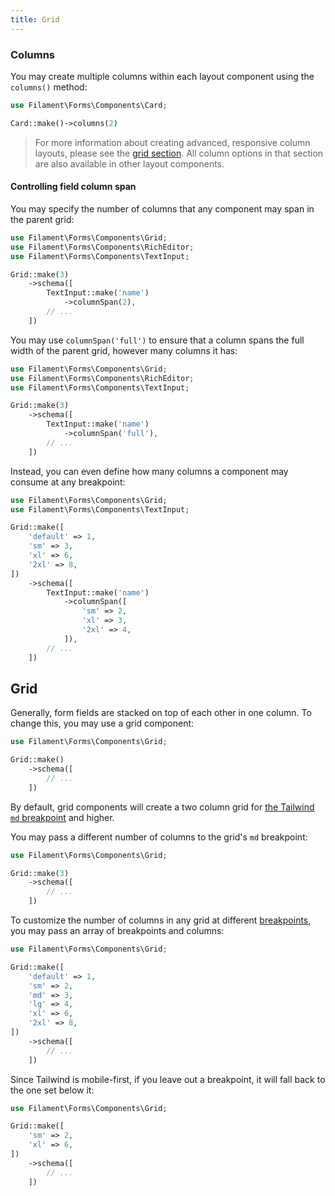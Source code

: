 ```yaml
---
title: Grid
---
```


### Columns

You may create multiple columns within each layout component using the `columns()` method:

```php
use Filament\Forms\Components\Card;

Card::make()->columns(2)
```

> For more information about creating advanced, responsive column layouts, please see the [grid section](#grid). All column options in that section are also available in other layout components.

#### Controlling field column span

You may specify the number of columns that any component may span in the parent grid:

```php
use Filament\Forms\Components\Grid;
use Filament\Forms\Components\RichEditor;
use Filament\Forms\Components\TextInput;

Grid::make(3)
    ->schema([
        TextInput::make('name')
            ->columnSpan(2),
        // ...
    ])
```

You may use `columnSpan('full')` to ensure that a column spans the full width of the parent grid, however many columns it has:

```php
use Filament\Forms\Components\Grid;
use Filament\Forms\Components\RichEditor;
use Filament\Forms\Components\TextInput;

Grid::make(3)
    ->schema([
        TextInput::make('name')
            ->columnSpan('full'),
        // ...
    ])
```

Instead, you can even define how many columns a component may consume at any breakpoint:

```php
use Filament\Forms\Components\Grid;
use Filament\Forms\Components\TextInput;

Grid::make([
    'default' => 1,
    'sm' => 3,
    'xl' => 6,
    '2xl' => 8,
])
    ->schema([
        TextInput::make('name')
            ->columnSpan([
                'sm' => 2,
                'xl' => 3,
                '2xl' => 4,
            ]),
        // ...
    ])
```

## Grid

Generally, form fields are stacked on top of each other in one column. To change this, you may use a grid component:

```php
use Filament\Forms\Components\Grid;

Grid::make()
    ->schema([
        // ...
    ])
```

By default, grid components will create a two column grid for [the Tailwind `md` breakpoint](https://tailwindcss.com/docs/responsive-design#overview) and higher.

You may pass a different number of columns to the grid's `md` breakpoint:

```php
use Filament\Forms\Components\Grid;

Grid::make(3)
    ->schema([
        // ...
    ])
```

To customize the number of columns in any grid at different [breakpoints](https://tailwindcss.com/docs/responsive-design#overview), you may pass an array of breakpoints and columns:

```php
use Filament\Forms\Components\Grid;

Grid::make([
    'default' => 1,
    'sm' => 2,
    'md' => 3,
    'lg' => 4,
    'xl' => 6,
    '2xl' => 8,
])
    ->schema([
        // ...
    ])
```

Since Tailwind is mobile-first, if you leave out a breakpoint, it will fall back to the one set below it:

```php
use Filament\Forms\Components\Grid;

Grid::make([
    'sm' => 2,
    'xl' => 6,
])
    ->schema([
        // ...
    ])
```
